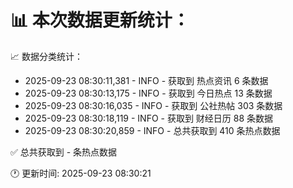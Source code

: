 📊 本次数据更新统计：
==========================

📈 数据分类统计：
- 2025-09-23 08:30:11,381 - INFO - 获取到 热点资讯 6 条数据
- 2025-09-23 08:30:13,175 - INFO - 获取到 今日热点 13 条数据
- 2025-09-23 08:30:16,035 - INFO - 获取到 公社热帖 303 条数据
- 2025-09-23 08:30:18,119 - INFO - 获取到 财经日历 88 条数据
- 2025-09-23 08:30:20,859 - INFO - 总共获取到 410 条热点数据

✅ 总共获取到 - 条热点数据

🕐 更新时间: 2025-09-23 08:30:21
